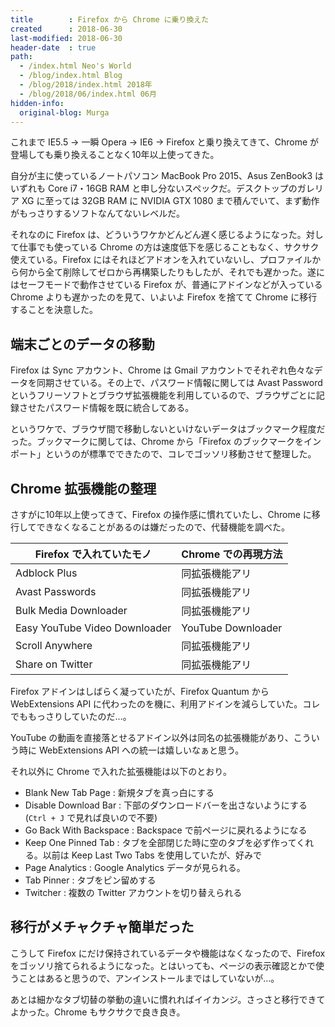 ```yaml
---
title        : Firefox から Chrome に乗り換えた
created      : 2018-06-30
last-modified: 2018-06-30
header-date  : true
path:
  - /index.html Neo's World
  - /blog/index.html Blog
  - /blog/2018/index.html 2018年
  - /blog/2018/06/index.html 06月
hidden-info:
  original-blog: Murga
---
```


これまで IE5.5 → 一瞬 Opera → IE6 → Firefox と乗り換えてきて、Chrome が登場しても乗り換えることなく10年以上使ってきた。

自分が主に使っているノートパソコン MacBook Pro 2015、Asus ZenBook3 はいずれも Core i7・16GB RAM と申し分ないスペックだ。デスクトップのガレリア XG に至っては 32GB RAM に NVIDIA GTX 1080 まで積んでいて、まず動作がもっさりするソフトなんてないレベルだ。

それなのに Firefox は、どういうワケかどんどん遅く感じるようになった。対して仕事でも使っている Chrome の方は速度低下を感じることもなく、サクサク使えている。Firefox にはそれほどアドオンを入れていないし、プロファイルから何から全て削除してゼロから再構築したりもしたが、それでも遅かった。遂にはセーフモードで動作させている Firefox が、普通にアドインなどが入っている Chrome よりも遅かったのを見て、いよいよ Firefox を捨てて Chrome に移行することを決意した。

## 端末ごとのデータの移動

Firefox は Sync アカウント、Chrome は Gmail アカウントでそれぞれ色々なデータを同期させている。その上で、パスワード情報に関しては Avast Password というフリーソフトとブラウザ拡張機能を利用しているので、ブラウザごとに記録させたパスワード情報を既に統合してある。

というワケで、ブラウザ間で移動しないといけないデータはブックマーク程度だった。ブックマークに関しては、Chrome から「Firefox のブックマークをインポート」というのが標準でできたので、コレでゴッソリ移動させて整理した。

## Chrome 拡張機能の整理

さすがに10年以上使ってきて、Firefox の操作感に慣れていたし、Chrome に移行してできなくなることがあるのは嫌だったので、代替機能を調べた。

| Firefox で入れていたモノ      | Chrome での再現方法 |
|-------------------------------|---------------------|
| Adblock Plus                  | 同拡張機能アリ      |
| Avast Passwords               | 同拡張機能アリ      |
| Bulk Media Downloader         | 同拡張機能アリ      |
| Easy YouTube Video Downloader | YouTube Downloader  |
| Scroll Anywhere               | 同拡張機能アリ      |
| Share on Twitter              | 同拡張機能アリ      |

Firefox アドインはしばらく凝っていたが、Firefox Quantum から WebExtensions API に代わったのを機に、利用アドインを減らしていた。コレでももっさりしていたのだ…。

YouTube の動画を直接落とせるアドイン以外は同名の拡張機能があり、こういう時に WebExtensions API への統一は嬉しいなぁと思う。

それ以外に Chrome で入れた拡張機能は以下のとおり。

- Blank New Tab Page : 新規タブを真っ白にする
- Disable Download Bar : 下部のダウンロードバーを出さないようにする (`Ctrl + J` で見れば良いので不要)
- Go Back With Backspace : Backspace で前ページに戻れるようになる
- Keep One Pinned Tab : タブを全部閉じた時に空のタブを必ず作ってくれる。以前は Keep Last Two Tabs を使用していたが、好みで
- Page Analytics : Google Analytics データが見られる。
- Tab Pinner : タブをピン留めする
- Twitcher : 複数の Twitter アカウントを切り替えられる

## 移行がメチャクチャ簡単だった

こうして Firefox にだけ保持されているデータや機能はなくなったので、Firefox をゴッソリ捨てられるようになった。とはいっても、ページの表示確認とかで使うことはあると思うので、アンインストールまではしていないが…。

あとは細かなタブ切替の挙動の違いに慣れればイイカンジ。さっさと移行できてよかった。Chrome もサクサクで良き良き。
